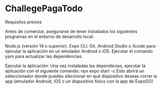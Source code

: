 # ChallegePagaTodo

Requisitos previos

Antes de comenzar, asegurarse de tener instalados los siguientes programas en el entorno de desarrollo local:

Node.js (versión 14 o superior).
Expo CLI.
Git.
Android Studio o Xcode para ejecutar la aplicación en un emulador Android o iOS.
Ejecutar el comando yarn para actualizar las dependencias.

Ejecutar la aplicación:
Una vez instaladas las dependecias, ejecutar la aplicación con el siguiente comando:
npx expo start -c
Esto abrirá un seleccionador donde puedes sleccionar en qué dispositivo deseas correr la app (emulador Android, iOS o un dispositivo físico con la app de ExpoGO)
